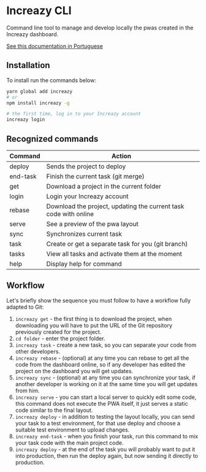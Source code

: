 # Increazy CLI

Command line tool to manage and develop locally the pwas created in the Increazy dashboard.

[See this documentation in Portuguese](./README-pt.md)


## Installation

To install run the commands below:

```bash
yarn global add increazy
# or
npm install increazy -g

# the first time, log in to your Increazy account 
increazy login
```

## Recognized commands

| Command  | Action                                                           |
|----------|------------------------------------------------------------------|
| deploy   | Sends the project to deploy                                      |
| end-task | Finish the current task (git merge)                              |
| get      | Download a project in the current folder                         |
| login    | Login your Increazy account                                      |
| rebase   | Download the project, updating the current task code with online |
| serve    | See a preview of the pwa layout                                  |
| sync     | Synchronizes current task                                        |
| task     | Create or get a separate task for you (git branch)               |
| tasks    | View all tasks and activate them at the moment                   |
| help     | Display help for command                                         |


## Workflow

Let's briefly show the sequence you must follow to have a workflow fully adapted to Git:

1. `increazy get` - the first thing is to download the project, when downloading you will have to put the URL of the Git repository previously created for the project.
2. `cd folder` - enter the project folder.
3. `increazy task` - create a new task, so you can separate your code from other developers.
4. `increazy rebase` - (optional) at any time you can rebase to get all the code from the dashboard online, so if any developer has edited the project on the dashboard you will get updates.
5. `increazy sync` - (optional) at any time you can synchronize your task, if another developer is working on it at the same time you will get updates from him.
6. `increazy serve` - you can start a local server to quickly edit some code, this command does not execute the PWA itself, it just serves a static code similar to the final layout.
7. `increazy deploy` - in addition to testing the layout locally, you can send your task to a test environment, for that use deploy and choose a suitable test environment to upload changes.
8. `increazy end-task` - when you finish your task, run this command to mix your task code with the main project code.
9. `increazy deploy` - at the end of the task you will probably want to put it into production, then run the deploy again, but now sending it directly to production.